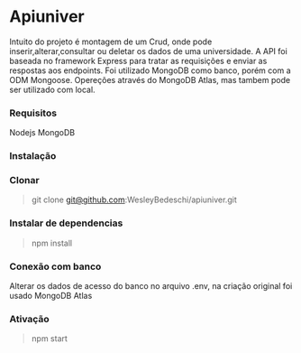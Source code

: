 # Apiuniver

Intuito do projeto é montagem de um Crud, onde pode inserir,alterar,consultar ou deletar os dados de uma universidade. A API foi baseada no framework Express para tratar as requisições e enviar as respostas aos endpoints.
Foi utilizado MongoDB como banco, porém com a ODM Mongoose.
Opereções através do MongoDB Atlas, mas tambem pode ser utilizado com local.

### Requisitos

Nodejs
MongoDB

### Instalação

### Clonar

> git clone git@github.com:WesleyBedeschi/apiuniver.git

### Instalar de dependencias

> npm install

### Conexão com banco

Alterar os dados de acesso do banco no arquivo .env, na criação original foi usado MongoDB Atlas

### Ativação

> npm start
